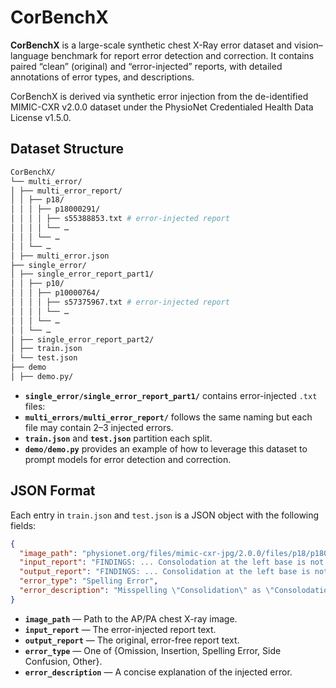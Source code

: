 # CorBenchX

**CorBenchX** is a large-scale synthetic chest X-Ray error dataset and vision–language benchmark for report error detection and correction. It contains paired “clean” (original) and “error-injected” reports, with detailed annotations of error types, and descriptions.

CorBenchX is derived via synthetic error injection from the de-identified MIMIC-CXR v2.0.0 dataset under the PhysioNet Credentialed Health Data License v1.5.0.

## Dataset Structure

```bash
CorBenchX/
└── multi_error/
│ ├── multi_error_report/
│ │ ├── p18/
│ │ │ ├── p18000291/
│ │ │ │ ├── s55388853.txt # error-injected report
│ │ │ │ └── …
│ │ │ └── …
│ │ └── …
│ ├── multi_error.json
├── single_error/
│ ├── single_error_report_part1/
│ │ ├── p10/
│ │ │ ├── p10000764/
│ │ │ │ ├── s57375967.txt # error-injected report
│ │ │ │ └── …
│ │ │ └── …
│ │ └── …
│ ├── single_error_report_part2/
│ ├── train.json
│ └── test.json
├── demo
│ ├── demo.py/


```

- **`single_error/single_error_report_part1/`** contains error-injected `.txt` files:
- **`multi_errors/multi_error_report/`** follows the same naming but each file may contain 2–3 injected errors.
- **`train.json`** and **`test.json`** partition each split.
- **`demo/demo.py`** provides an example of how to leverage this dataset to prompt models for error detection and correction.

## JSON Format

Each entry in `train.json` and `test.json` is a JSON object with the following fields:

```json
{
  "image_path": "physionet.org/files/mimic-cxr-jpg/2.0.0/files/p18/p18079244/s58587528/c6ee601e-5178e3ed-18fd0aee-92ffd231-940e5cad.jpg",
  "input_report": "FINDINGS: ... Consolodation at the left base is not excluded. IMPRESSION: ---",
  "output_report": "FINDINGS: ... Consolidation at the left base is not excluded. IMPRESSION: ---",
  "error_type": "Spelling Error",
  "error_description": "Misspelling \"Consolidation\" as \"Consolodation\" in the FINDINGS section."
}
```
- **`image_path`** — Path to the AP/PA chest X-ray image.
- **`input_report`** — The error-injected report text.
- **`output_report`** — The original, error-free report text.
- **`error_type`** — One of {Omission, Insertion, Spelling Error, Side Confusion, Other}.
- **`error_description`** — A concise explanation of the injected error.